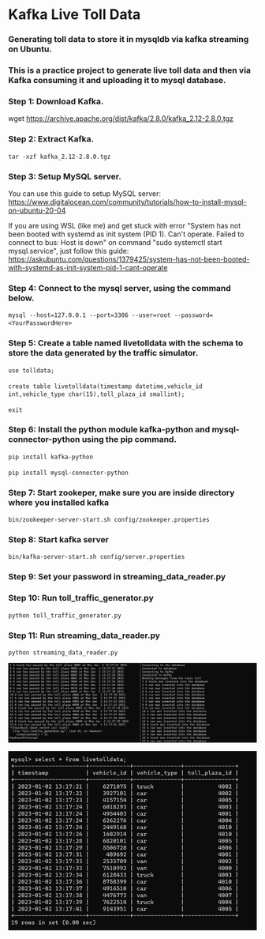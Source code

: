 # Kafka Live Toll Data


### Generating toll data to store it in mysqldb via kafka streaming on Ubuntu.

### This is a practice project to generate live toll data and then via Kafka consuming it and uploading it to mysql database.

### Step 1: Download Kafka.

wget https://archive.apache.org/dist/kafka/2.8.0/kafka_2.12-2.8.0.tgz

### Step 2: Extract Kafka.
```
tar -xzf kafka_2.12-2.8.0.tgz
```
### Step 3: Setup MySQL server.

You can use this guide to setup MySQL server: https://www.digitalocean.com/community/tutorials/how-to-install-mysql-on-ubuntu-20-04

If you are using WSL (like me) and get stuck with error "System has not been booted with systemd as init system (PID 1). Can't operate.
Failed to connect to bus: Host is down" on command "sudo systemctl start mysql.service", just follow this guide: https://askubuntu.com/questions/1379425/system-has-not-been-booted-with-systemd-as-init-system-pid-1-cant-operate

### Step 4: Connect to the mysql server, using the command below.
```
mysql --host=127.0.0.1 --port=3306 --user=root --password=<YourPasswordHere>
```
### Step 5: Create a table named livetolldata with the schema to store the data generated by the traffic simulator.
```
use tolldata;

create table livetolldata(timestamp datetime,vehicle_id int,vehicle_type char(15),toll_plaza_id smallint);

exit
```
### Step 6: Install the python module kafka-python and mysql-connector-python using the pip command.
```
pip install kafka-python

pip install mysql-connector-python 
```
### Step 7: Start zookeper, make sure you are inside directory where you installed kafka
```
bin/zookeeper-server-start.sh config/zookeeper.properties
```
### Step 8: Start kafka server
```
bin/kafka-server-start.sh config/server.properties
```
### Step 9: Set your password in streaming_data_reader.py

### Step 10: Run toll_traffic_generator.py
```
python toll_traffic_generator.py
```
### Step 11: Run streaming_data_reader.py
```
python streaming_data_reader.py
```
![alt text](https://github.com/Mzsd/KafkaLiveTollData/blob/main/img1.jpg?raw=true)

![alt text](https://github.com/Mzsd/KafkaLiveTollData/blob/main/img2.png?raw=true)


